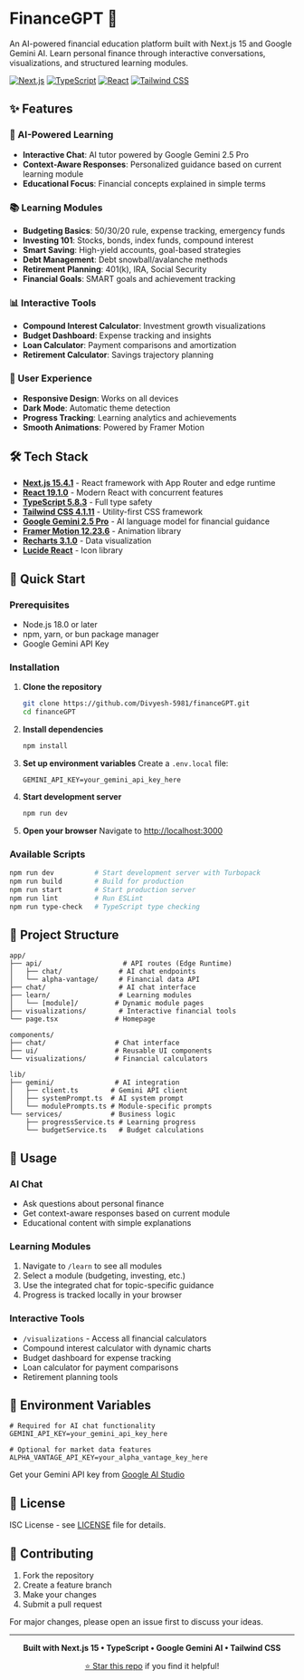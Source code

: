 # FinanceGPT 🚀

An AI-powered financial education platform built with Next.js 15 and Google Gemini AI. Learn personal finance through interactive conversations, visualizations, and structured learning modules.

[![Next.js](https://img.shields.io/badge/Next.js-15.4.1-black?style=flat-square&logo=next.js)](https://nextjs.org)
[![TypeScript](https://img.shields.io/badge/TypeScript-5.8.3-blue?style=flat-square&logo=typescript)](https://www.typescriptlang.org)
[![React](https://img.shields.io/badge/React-19.1.0-61dafb?style=flat-square&logo=react)](https://react.dev)
[![Tailwind CSS](https://img.shields.io/badge/Tailwind-4.1.11-38bdf8?style=flat-square&logo=tailwindcss)](https://tailwindcss.com)

## ✨ Features

### 🤖 AI-Powered Learning

- **Interactive Chat**: AI tutor powered by Google Gemini 2.5 Pro
- **Context-Aware Responses**: Personalized guidance based on current learning module
- **Educational Focus**: Financial concepts explained in simple terms

### 📚 Learning Modules

- **Budgeting Basics**: 50/30/20 rule, expense tracking, emergency funds
- **Investing 101**: Stocks, bonds, index funds, compound interest
- **Smart Saving**: High-yield accounts, goal-based strategies
- **Debt Management**: Debt snowball/avalanche methods
- **Retirement Planning**: 401(k), IRA, Social Security
- **Financial Goals**: SMART goals and achievement tracking

### 📊 Interactive Tools

- **Compound Interest Calculator**: Investment growth visualizations
- **Budget Dashboard**: Expense tracking and insights
- **Loan Calculator**: Payment comparisons and amortization
- **Retirement Calculator**: Savings trajectory planning

### 🎨 User Experience

- **Responsive Design**: Works on all devices
- **Dark Mode**: Automatic theme detection
- **Progress Tracking**: Learning analytics and achievements
- **Smooth Animations**: Powered by Framer Motion

## 🛠️ Tech Stack

- **[Next.js 15.4.1](https://nextjs.org)** - React framework with App Router and edge runtime
- **[React 19.1.0](https://react.dev)** - Modern React with concurrent features
- **[TypeScript 5.8.3](https://www.typescriptlang.org)** - Full type safety
- **[Tailwind CSS 4.1.11](https://tailwindcss.com)** - Utility-first CSS framework
- **[Google Gemini 2.5 Pro](https://ai.google.dev)** - AI language model for financial guidance
- **[Framer Motion 12.23.6](https://www.framer.com/motion/)** - Animation library
- **[Recharts 3.1.0](https://recharts.org)** - Data visualization
- **[Lucide React](https://lucide.dev)** - Icon library

## 🚀 Quick Start

### Prerequisites

- Node.js 18.0 or later
- npm, yarn, or bun package manager
- Google Gemini API Key

### Installation

1. **Clone the repository**

   ```bash
   git clone https://github.com/Divyesh-5981/financeGPT.git
   cd financeGPT
   ```

2. **Install dependencies**

   ```bash
   npm install
   ```

3. **Set up environment variables**
   Create a `.env.local` file:

   ```env
   GEMINI_API_KEY=your_gemini_api_key_here
   ```

4. **Start development server**

   ```bash
   npm run dev
   ```

5. **Open your browser**
   Navigate to [http://localhost:3000](http://localhost:3000)

### Available Scripts

```bash
npm run dev          # Start development server with Turbopack
npm run build        # Build for production
npm run start        # Start production server
npm run lint         # Run ESLint
npm run type-check   # TypeScript type checking
```

## 📁 Project Structure

```
app/
├── api/                    # API routes (Edge Runtime)
│   ├── chat/              # AI chat endpoints
│   └── alpha-vantage/     # Financial data API
├── chat/                  # AI chat interface
├── learn/                 # Learning modules
│   └── [module]/         # Dynamic module pages
├── visualizations/        # Interactive financial tools
└── page.tsx              # Homepage

components/
├── chat/                 # Chat interface
├── ui/                   # Reusable UI components
└── visualizations/       # Financial calculators

lib/
├── gemini/               # AI integration
│   ├── client.ts        # Gemini API client
│   ├── systemPrompt.ts  # AI system prompt
│   └── modulePrompts.ts # Module-specific prompts
└── services/            # Business logic
    ├── progressService.ts # Learning progress
    └── budgetService.ts   # Budget calculations
```

## 🎯 Usage

### AI Chat

- Ask questions about personal finance
- Get context-aware responses based on current module
- Educational content with simple explanations

### Learning Modules

1. Navigate to `/learn` to see all modules
2. Select a module (budgeting, investing, etc.)
3. Use the integrated chat for topic-specific guidance
4. Progress is tracked locally in your browser

### Interactive Tools

- `/visualizations` - Access all financial calculators
- Compound interest calculator with dynamic charts
- Budget dashboard for expense tracking
- Loan calculator for payment comparisons
- Retirement planning tools

## 🔧 Environment Variables

```env
# Required for AI chat functionality
GEMINI_API_KEY=your_gemini_api_key_here

# Optional for market data features
ALPHA_VANTAGE_API_KEY=your_alpha_vantage_key_here
```

Get your Gemini API key from [Google AI Studio](https://aistudio.google.com/app/apikey)

## 📝 License

ISC License - see [LICENSE](LICENSE) file for details.

## 🤝 Contributing

1. Fork the repository
2. Create a feature branch
3. Make your changes
4. Submit a pull request

For major changes, please open an issue first to discuss your ideas.

---

<div align="center">

**Built with Next.js 15 • TypeScript • Google Gemini AI • Tailwind CSS**

[⭐ Star this repo](https://github.com/Divyesh-5981/financeGPT) if you find it helpful!

</div>

